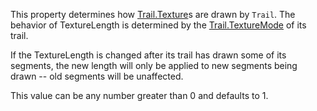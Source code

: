 This property determines how [Trail.Texture](https://developer.roblox.com/api-reference/property/Trail/Texture)s are drawn by `Trail`. The behavior of TextureLength is determined by the [Trail.TextureMode](https://developer.roblox.com/api-reference/property/Trail/TextureMode) of its trail.

If the TextureLength is changed after its trail has drawn some of its segments, the new length will only be applied to new segments being drawn -- old segments will be unaffected.

This value can be any number greater than 0 and defaults to 1.